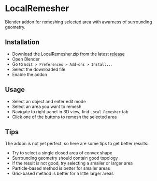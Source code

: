 # LocalRemesher

Blender addon for remeshing selected area with awarness of surrounding geometry.

## Installation

- Download the LocalRemesher.zip from the latest [release](https://github.com/negdo/LocalRemesher/releases)
- Open Blender
- Go to `Edit > Preferences > Add-ons > Install...`
- Select the downloaded file
- Enable the addon

## Usage

- Select an object and enter edit mode
- Select an area you want to remesh
- Navigate to right panel in 3D view, find `Local Remesher` tab
- Click one of the buttons to remesh the selected area

## Tips

The addon is not yet perfect, so here are some tips to get better results:
- Try to select a single closed area of convex shape
- Surrounding geometry should contain good topology
- If the result is not good, try selecting a smaller or larger area
- Particle-based method is better for smaller areas
- Grid-based method is better for a little larger areas
